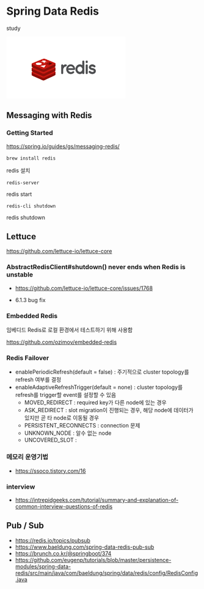 # Spring Data Redis

study

![redis](/doc/redis_.png)


## Messaging with Redis

### Getting Started 

https://spring.io/guides/gs/messaging-redis/


```
brew install redis
```
redis 설치 
```
redis-server
```
redis start

```
redis-cli shutdown
```

redis shutdown


## Lettuce

https://github.com/lettuce-io/lettuce-core

### AbstractRedisClient#shutdown() never ends when Redis is unstable

- https://github.com/lettuce-io/lettuce-core/issues/1768

- 6.1.3 bug fix 




### Embedded Redis

임베디드 Redis로 로컬 환경에서 테스트하기 위해 사용함 

https://github.com/ozimov/embedded-redis

### Redis Failover
- enablePeriodicRefresh(default = false) : 주기적으로 cluster topology를 refresh 여부를 결정 
- enableAdaptiveRefreshTrigger(default = none) : cluster topology를 refresh를 trigger할 event를 설정할 수 있음 
  - MOVED_REDIRECT : required key가 다른 node에 있는 경우 
  - ASK_REDIRECT : slot migration이 진행되는 경우, 해당 node에 데이터가 있지만 곧 타 node로 이동될 경우 
  - PERSISTENT_RECONNECTS : connection 문제
  - UNKNOWN_NODE : 알수 없는 node
  - UNCOVERED_SLOT : 

### 메모리 운영기법

- https://ssoco.tistory.com/16

### interview 

- https://intrepidgeeks.com/tutorial/summary-and-explanation-of-common-interview-questions-of-redis

## Pub / Sub

- https://redis.io/topics/pubsub
- https://www.baeldung.com/spring-data-redis-pub-sub
- https://brunch.co.kr/@springboot/374
- https://github.com/eugenp/tutorials/blob/master/persistence-modules/spring-data-redis/src/main/java/com/baeldung/spring/data/redis/config/RedisConfig.java